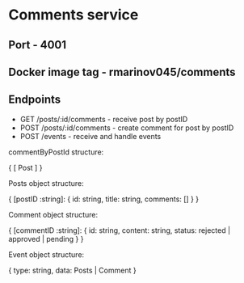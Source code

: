 # Comments service

## Port - 4001

## Docker image tag - rmarinov045/comments

## Endpoints
* GET /posts/:id/comments - receive post by postID
* POST /posts/:id/comments - create comment for post by postID
* POST /events - receive and handle events

commentByPostId structure:

{
    [
        Post
    ]
}

Posts object structure:

{
    [postID :string]: {
        id: string,
        title: string,
        comments: []
    }
}

Comment object structure:

{
    [commentID :string]: {
        id: string,
        content: string,
        status: rejected | approved | pending
    }
}

Event object structure:

{
    type: string,
    data: Posts | Comment
}
